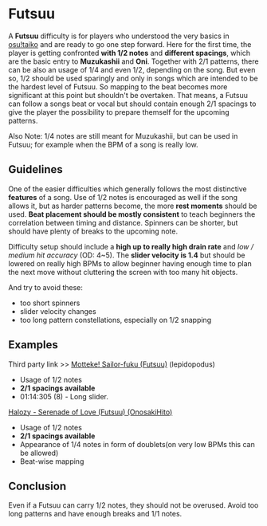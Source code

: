 # Futsuu

A **Futsuu** difficulty is for players who understood the very basics in [osu!taiko](/wiki/Game_Modes/osu!taiko) and are ready to go one step forward. Here for the first time, the player is getting confronted **with 1/2 notes** and **different spacings**, which are the basic entry to **Muzukashii** and **Oni**. Together with 2/1 patterns, there can be also an usage of 1/4 and even 1/2, depending on the song. But even so, 1/2 should be used sparingly and only in songs which are intended to be the hardest level of Futsuu. So mapping to the beat becomes more significant at this point but shouldn't be overtaken. That means, a Futsuu can follow a songs beat or vocal but should contain enough 2/1 spacings to give the player the possibility to prepare themself for the upcoming patterns.

Also Note: 1/4 notes are still meant for Muzukashii, but can be used in Futsuu; for example when the BPM of a song is really low.

## Guidelines

One of the easier difficulties which generally follows the most distinctive **features** of a song. Use of 1/2 notes is encouraged as well if the song allows it, but as harder patterns become, the more **rest moments** should be used. **Beat placement should be mostly consistent** to teach beginners the correlation between timing and distance. Spinners can be shorter, but should have plenty of breaks to the upcoming note.

Difficulty setup should include a **high up to really high drain rate** and *low / medium hit accuracy* (OD: 4~5). The **slider velocity is 1.4** but should be lowered on really high BPMs to allow beginner having enough time to plan the next move without cluttering the screen with too many hit objects.

And try to avoid these:

- too short spinners
- slider velocity changes
- too long pattern constellations, especially on 1/2 snapping

## Examples

Third party link >> [Motteke! Sailor-fuku (Futsuu)](https://skydrive.live.com/?cid=B31284EF24826F96&id=B31284EF24826F96%21148) (lepidopodus)

- Usage of 1/2 notes
- **2/1 spacings available**
- 01:14:305 (8) - Long slider.

[Halozy - Serenade of Love (Futsuu) (OnosakiHito)](http://osu.ppy.sh/b/203303)

- Usage of 1/2 notes
- **2/1 spacings available**
- Appearance of 1/4 notes in form of doublets(on very low BPMs this can be allowed)
- Beat-wise mapping

## Conclusion

Even if a Futsuu can carry 1/2 notes, they should not be overused. Avoid too long patterns and have enough breaks and 1/1 notes.